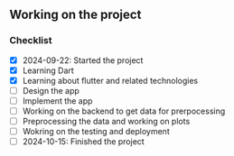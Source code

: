 ## Working on the project

### Checklist

 
-[x] 2024-09-22: Started the project
- [x] Learning Dart
- [x] Learning about flutter and related technologies
- [ ] Design the app
- [ ] Implement the app
- [ ] Working on the backend to get data for prerpocessing
- [ ] Preprocessing the data and working on plots
- [ ] Wokring on the testing and deployment
- [ ] 2024-10-15: Finished the project